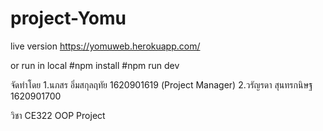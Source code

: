 # project-Yomu
live version 
https://yomuweb.herokuapp.com/

or run in local
 #npm install
 #npm run dev

จัดทำโดย 
1.นภสร อิ่มสกุลฤทัย 1620901619 (Project Manager)
2.วรัญรดา สุนทรกนิษฐ 1620901700

วิชา CE322 OOP Project
